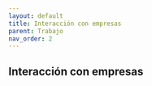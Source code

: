 ```yaml
---
layout: default
title: Interacción con empresas
parent: Trabajo
nav_order: 2
---
```


## Interacción con empresas